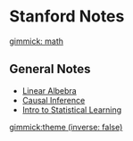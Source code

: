 # Stanford Notes

[gimmick: math]()

## General Notes
  * [Linear Albebra](Linear_Algebra.md)
  * [Causal Inference](Causal_Inference.md)
  * [Intro to Statistical Learning](STATS202/ISL.md)
 

[gimmick:theme (inverse: false)](spacelab)

<script type="text/javascript">
    window.MathJax = {
      tex: {
        inlineMath: [['$', '$'], ['\\(', '\\)']]
      }
    };
</script>
